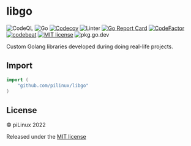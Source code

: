 # libgo

![CodeQL][01]
![Go][02]
[![Codecov][03]][04]
![Linter][05]
[![Go Report Card][06]][07]
[![CodeFactor][08]][09]
[![codebeat][10]][11]
[![MIT license][12]][13]
![pkg.go.dev](https://github.com/pilinux/libgo/actions/workflows/go-proxy-warming.yml/badge.svg)

Custom Golang libraries developed during doing real-life projects.

## Import

```go
import (
    "github.com/pilinux/libgo"
)
```

## License

&#169; piLinux 2022

Released under the [MIT license][13]

[01]: https://github.com/pilinux/libgo/actions/workflows/codeql-analysis.yml/badge.svg
[02]: https://github.com/pilinux/libgo/actions/workflows/go.yml/badge.svg
[03]: https://codecov.io/gh/pilinux/libgo/branch/main/graph/badge.svg?token=Z9T0HAOTH7
[04]: https://codecov.io/gh/pilinux/libgo
[05]: https://github.com/pilinux/libgo/actions/workflows/golangci-lint.yml/badge.svg
[06]: https://goreportcard.com/badge/github.com/pilinux/libgo
[07]: https://goreportcard.com/report/github.com/pilinux/libgo
[08]: https://www.codefactor.io/repository/github/pilinux/libgo/badge
[09]: https://www.codefactor.io/repository/github/pilinux/libgo
[10]: https://codebeat.co/badges/cf77fbbc-2b3e-4925-a099-cd6d5e48705a
[11]: https://codebeat.co/projects/github-com-pilinux-libgo-main
[12]: https://img.shields.io/badge/license-MIT-brightgreen.svg
[13]: LICENSE
[14]: https://github.com/pilinux/libgo/actions/workflows/go-proxy-warming.yml/badge.svg

